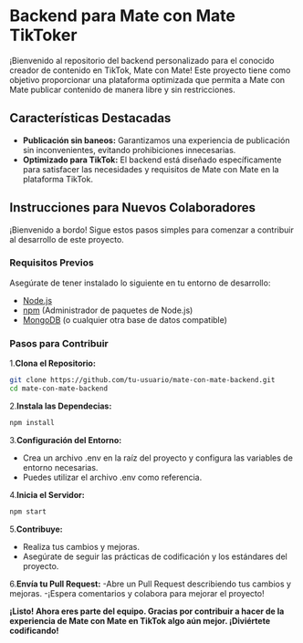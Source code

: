 # Backend para Mate con Mate TikToker

¡Bienvenido al repositorio del backend personalizado para el conocido creador de contenido en TikTok, Mate con Mate! Este proyecto tiene como objetivo proporcionar una plataforma optimizada que permita a Mate con Mate publicar contenido de manera libre y sin restricciones.

## Características Destacadas
- **Publicación sin baneos:** Garantizamos una experiencia de publicación sin inconvenientes, evitando prohibiciones innecesarias.
- **Optimizado para TikTok:** El backend está diseñado específicamente para satisfacer las necesidades y requisitos de Mate con Mate en la plataforma TikTok.

## Instrucciones para Nuevos Colaboradores

¡Bienvenido a bordo! Sigue estos pasos simples para comenzar a contribuir al desarrollo de este proyecto.

### Requisitos Previos
Asegúrate de tener instalado lo siguiente en tu entorno de desarrollo:
- [Node.js](https://nodejs.org/)
- [npm](https://www.npmjs.com/) (Administrador de paquetes de Node.js)
- [MongoDB](https://www.mongodb.com/) (o cualquier otra base de datos compatible)

### Pasos para Contribuir

1.**Clona el Repositorio:**
   ```bash
   git clone https://github.com/tu-usuario/mate-con-mate-backend.git
   cd mate-con-mate-backend
```
2.**Instala las Dependecias:**
```bash
npm install
```
3.**Configuración del Entorno:**
  - Crea un archivo .env en la raíz del proyecto y configura las variables de entorno necesarias.
  - Puedes utilizar el archivo .env como referencia.

4.**Inicia el Servidor:**
```bash
npm start
```
5.**Contribuye:**
- Realiza tus cambios y mejoras.
- Asegúrate de seguir las prácticas de codificación y los estándares del proyecto.

6.**Envía tu Pull Request:**
-Abre un Pull Request describiendo tus cambios y mejoras.
-¡Espera comentarios y colabora para mejorar el proyecto!

**¡Listo! Ahora eres parte del equipo. Gracias por contribuir a hacer de la experiencia de Mate con Mate en TikTok algo aún mejor. ¡Diviértete codificando!**
